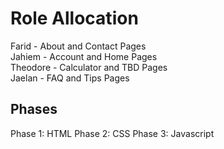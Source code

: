 # Role Allocation

Farid - About and Contact Pages <br>
Jahiem - Account and Home Pages <br>
Theodore - Calculator and TBD Pages <br>
Jaelan - FAQ and Tips Pages

## Phases
Phase 1: HTML
Phase 2: CSS
Phase 3: Javascript
